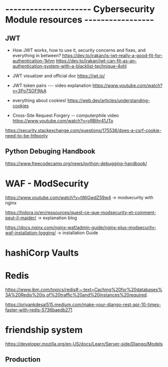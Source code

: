 
# --------------------- Cybersecurity Module resources -----------------

## JWT
* How JWT works, how to use it, security concerns and fixes, and everything in between? 
https://dev.to/irakan/is-jwt-really-a-good-fit-for-authentication-1khm
https://dev.to/irakan/jwt-can-fit-as-an-authentication-system-with-a-blacklist-technique-4ohl

* JWT visualizer and official doc
https://jwt.io/

* JWT token pairs --- video explanation
https://www.youtube.com/watch?v=3Po7SOF9jkA

* everything about cookies!
https://web.dev/articles/understanding-cookies

* Cross-Site Request Forgery -- computerphile video
https://www.youtube.com/watch?v=vRBihr41JTo

https://security.stackexchange.com/questions/175536/does-a-csrf-cookie-need-to-be-httponly



## Python Debuging Handbook
https://www.freecodecamp.org/news/python-debugging-handbook/


# WAF - ModSecurity
https://www.youtube.com/watch?v=tWjGwdZ59w4       -> modsecurity with nginx

https://hidora.io/en/ressources/quest-ce-que-modsecurity-et-comment-peut-il-maider/              -> explanation blog

https://docs.nginx.com/nginx-waf/admin-guide/nginx-plus-modsecurity-waf-installation-logging/        -> installation Guide

# hashiCorp Vaults



# Redis

https://www.ibm.com/topics/redis#:~:text=Caching%20for%20databases%3A%20Redis%20is,of%20traffic%20and%20instances%20required.

https://priyankdesai515.medium.com/make-your-django-rest-api-10-times-faster-with-redis-5736baedb271


# friendship system
https://developer.mozilla.org/en-US/docs/Learn/Server-side/Django/Models



## Production 